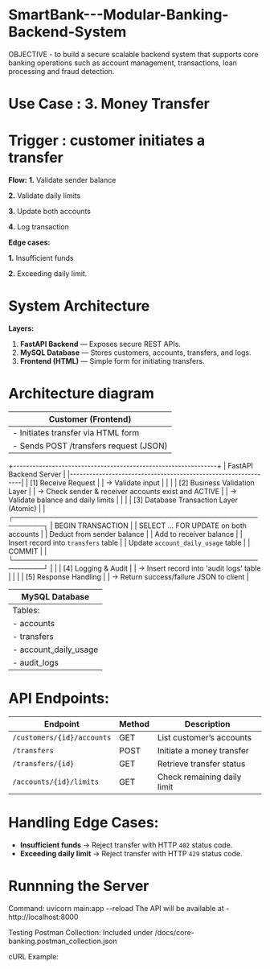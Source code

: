 # SmartBank---Modular-Banking-Backend-System

OBJECTIVE -  to build a secure scalable backend system that supports core banking operations such as account management, transactions, loan processing and fraud detection. 

# Use Case : 3. Money Transfer

# Trigger : customer initiates a transfer
**Flow:**
**1.** Validate sender balance

**2.** Validate daily limits

**3.** Update both accounts

**4.** Log transaction

**Edge cases:**

**1.** Insufficient funds

**2.** Exceeding daily limit.

# System Architecture

**Layers:**
1. **FastAPI Backend** — Exposes secure REST APIs.  
2. **MySQL Database** — Stores customers, accounts, transfers, and logs.  
3. **Frontend (HTML)** — Simple form for initiating transfers.  

# Architecture diagram

|                         Customer (Frontend)                   |
|---------------------------------------------------------------|
| - Initiates transfer via HTML form           |
| - Sends POST /transfers request (JSON)                        |
                              
+---------------------------------------------------------------+
|                      FastAPI Backend Server                   |
|---------------------------------------------------------------|
| [1] Receive Request                                            |
|      → Validate input          |
|                                                                |
| [2] Business Validation Layer                                  |
|      → Check sender & receiver accounts exist and ACTIVE       |
|      → Validate balance and daily limits                       |
|                                                                |
| [3] Database Transaction Layer (Atomic)                        |
|      ┌────────────────────────────────────────────────────────┐
|       BEGIN TRANSACTION                                       |
|       SELECT ... FOR UPDATE on both accounts                  |
|       Deduct from sender balance                              |
|       Add to receiver balance                                 |
|       Insert record into `transfers` table                    |
|       Update `account_daily_usage` table                      |
|       COMMIT                                                  |
|      └────────────────────────────────────────────────────────┘
|                                                                |
| [4] Logging & Audit                                            |
|      → Insert record into 'audit logs' table                   |
|                                                                |
| [5] Response Handling                                          |
|      → Return success/failure JSON to client                   |

                          

|                         MySQL Database                        |
|---------------------------------------------------------------|
| Tables:                                                       |
|  - accounts                                                   |
|  - transfers                                                  |
|  - account_daily_usage                                        |
|  - audit_logs                                                 |


# API Endpoints:

| Endpoint                   | Method | Description                          |
| -------------------------- | ------ | ------------------------------------ |
| `/customers/{id}/accounts` | GET    | List customer’s accounts             |
| `/transfers`               | POST   | Initiate a money transfer            |
| `/transfers/{id}`          | GET    | Retrieve transfer status             |
| `/accounts/{id}/limits`    | GET    | Check remaining daily limit          |


# Handling Edge Cases:
- **Insufficient funds** → Reject transfer with HTTP `402` status code.  
- **Exceeding daily limit** → Reject transfer with HTTP `429` status code.  

# Runnning the Server
Command: uvicorn main:app --reload
The API will be available at - http://localhost:8000

Testing 
Postman Collection: Included under /docs/core-banking.postman_collection.json

cURL Example:
